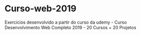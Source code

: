 # Curso-web-2019
Exercicios desenvolvido a partir do curso da udemy - Curso Desenvolvimento Web Completo 2019 - 20 Cursos + 20 Projetos
